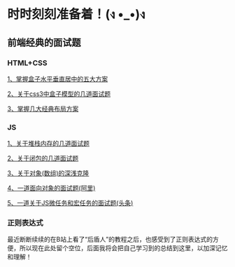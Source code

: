 # 时时刻刻准备着！(ง •_•)ง

## 前端经典的面试题
### HTML+CSS
[1、掌握盒子水平垂直居中的五大方案](./html+css/node/掌握盒子水平垂直居中的五大方案.md)

[2、关于css3中盒子模型的几道面试题](./html+css/node/关于css3中盒子模型的几道面试题.md)

[3、掌握几大经典布局方案](./html+css/node/掌握几大经典布局方案.md)
### JS
[1、关于堆栈内存的几道面试题](./js/node/关于堆栈内存的几道面试题.md)

[2、关于闭包的几道面试题](./js/node/关于闭包的几道面试题.md)

[3、关于对象(数组)的深浅克隆](./js/node/关于对象(数组)的深浅克隆.md)

[4、一道面向对象的面试题(阿里)](./js/node/一道面向对象的面试题(阿里).md)

[5、一道关于JS微任务和宏任务的面试题(头条)](./js/node/一道关于JS微任务和宏任务的面试题(头条).md)
### 正则表达式
最近断断续续的在B站上看了“后盾人”的教程之后，也感受到了正则表达式的方便，所以现在此处留个空位，后面我将会把自己学习到的总结到这里，以加深记忆和理解！
